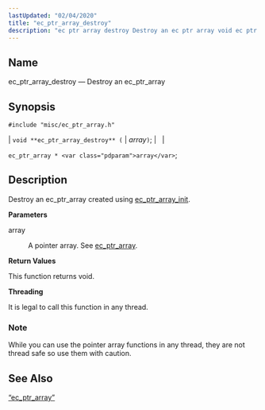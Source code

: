 ```yaml
---
lastUpdated: "02/04/2020"
title: "ec_ptr_array_destroy"
description: "ec ptr array destroy Destroy an ec ptr array void ec ptr array destroy array ec ptr array array Destroy an ec ptr array created using ec ptr array init array A pointer array See ec ptr array This function returns void It is legal to call this function in..."
---
```


<a name="apis.ec_ptr_array_destroy"></a> 
## Name

ec_ptr_array_destroy — Destroy an ec_ptr_array

## Synopsis

`#include "misc/ec_ptr_array.h"`

| `void **ec_ptr_array_destroy** (` | <var class="pdparam">array</var>`)`; |   |

`ec_ptr_array * <var class="pdparam">array</var>`;<a name="idp58211456"></a> 
## Description

Destroy an ec_ptr_array created using [ec_ptr_array_init](/momentum/3/3-api/apis-ec-ptr-array-init).

**<a name="idp58213392"></a> Parameters**

<dl class="variablelist">

<dt>array</dt>

<dd>

A pointer array. See [ec_ptr_array](/momentum/3/3-api/structs-ec-ptr-array).

</dd>

</dl>

**<a name="idp58216848"></a> Return Values**

This function returns void.

**<a name="idp58217760"></a> Threading**

It is legal to call this function in any thread.

### Note

While you can use the pointer array functions in any thread, they are not thread safe so use them with caution.

<a name="idp58220192"></a> 
## See Also

[“ec_ptr_array”](/momentum/3/3-api/structs-ec-ptr-array)